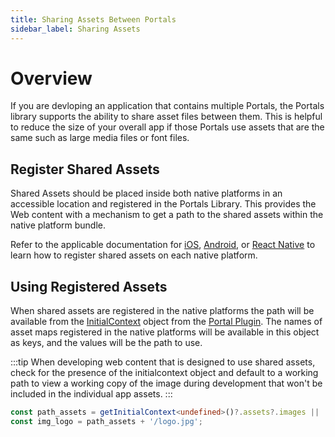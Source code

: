 ```yaml
---
title: Sharing Assets Between Portals
sidebar_label: Sharing Assets
---
```


# Overview

If you are devloping an application that contains multiple Portals, the Portals library supports the ability to share asset files between them. This is helpful to reduce the size of your overall app if those Portals use assets that are the same such as large media files or font files.

## Register Shared Assets

Shared Assets should be placed inside both native platforms in an accessible location and registered in the Portals Library. This provides the Web content with a mechanism to get a path to the shared assets within the native platform bundle.

Refer to the applicable documentation for [iOS](../for-ios/how-to/sharing-assets), [Android](../for-android/how-to/sharing-assets), or [React Native](../for-react-native/how-to/sharing-assets.md) to learn how to register shared assets on each native platform.

## Using Registered Assets

When shared assets are registered in the native platforms the path will be available from the [InitialContext](./portals-plugin#initialcontext) object from the [Portal Plugin](./portals-plugin). The names of asset maps registered in the native platforms will be available in this object as keys, and the values will be the path to use.

:::tip
When developing web content that is designed to use shared assets, check for the presence of the initialcontext object and default to a working path to view a working copy of the image during development that won't be included in the individual app assets.
:::

```typescript
const path_assets = getInitialContext<undefined>()?.assets?.images || 'src/assets';
const img_logo = path_assets + '/logo.jpg';
```

